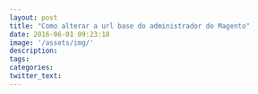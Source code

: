 ```yaml
---
layout: post
title: "Como alterar a url base do administrador do Magento"
date: 2016-06-01 09:23:18
image: '/assets/img/'
description:
tags:
categories:
twitter_text:
---
```

